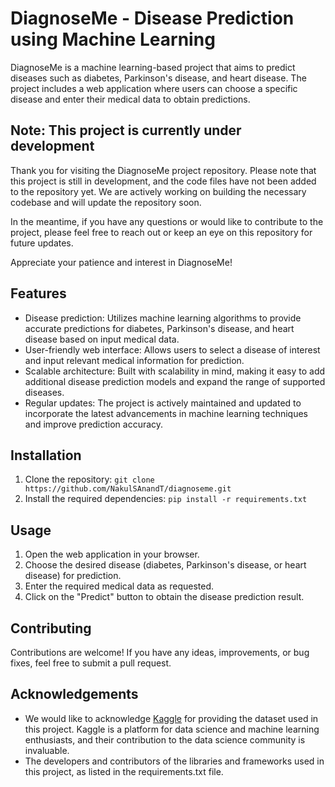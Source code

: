 # DiagnoseMe - Disease Prediction using Machine Learning

DiagnoseMe is a machine learning-based project that aims to predict diseases such as diabetes, Parkinson's disease, and heart disease. The project includes a web application where users can choose a specific disease and enter their medical data to obtain predictions.

## Note: This project is currently under development

Thank you for visiting the DiagnoseMe project repository. Please note that this project is still in development, and the code files have not been added to the repository yet. We are actively working on building the necessary codebase and will update the repository soon.

In the meantime, if you have any questions or would like to contribute to the project, please feel free to reach out or keep an eye on this repository for future updates.

Appreciate your patience and interest in DiagnoseMe!

## Features

- Disease prediction: Utilizes machine learning algorithms to provide accurate predictions for diabetes, Parkinson's disease, and heart disease based on input medical data.
- User-friendly web interface: Allows users to select a disease of interest and input relevant medical information for prediction.
- Scalable architecture: Built with scalability in mind, making it easy to add additional disease prediction models and expand the range of supported diseases.
- Regular updates: The project is actively maintained and updated to incorporate the latest advancements in machine learning techniques and improve prediction accuracy.

## Installation

1. Clone the repository: `git clone https://github.com/NakulSAnandT/diagnoseme.git`
2. Install the required dependencies: `pip install -r requirements.txt`


## Usage

1. Open the web application in your browser.
2. Choose the desired disease (diabetes, Parkinson's disease, or heart disease) for prediction.
3. Enter the required medical data as requested.
4. Click on the "Predict" button to obtain the disease prediction result.

## Contributing

Contributions are welcome! If you have any ideas, improvements, or bug fixes, feel free to submit a pull request. 

## Acknowledgements

- We would like to acknowledge [Kaggle](https://www.kaggle.com) for providing the dataset used in this project. Kaggle is a platform for data science and machine learning enthusiasts, and their contribution to the data science community is invaluable.
- The developers and contributors of the libraries and frameworks used in this project, as listed in the requirements.txt file.
